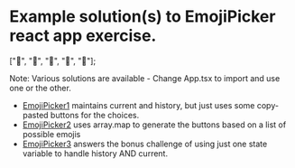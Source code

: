 # Example solution(s) to EmojiPicker react app exercise.

["🦊", "🦄", "🐨", "🐥", "🦑"];

Note: Various solutions are available - Change App.tsx to import and use one or the other.

* [EmojiPicker1](src/components/EmojiPicker1.tsx) maintains current and history, but just uses some copy-pasted buttons for the choices.
* [EmojiPicker2](src/components/EmojiPicker2.tsx) uses array.map to generate the buttons based on a list of possible emojis
* [EmojiPicker3](src/components/EmojiPicker3.tsx) answers the bonus challenge of using just one state variable to handle history AND current.
